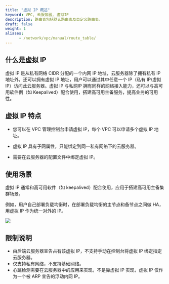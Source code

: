 ```yaml
---
title: "虚拟 IP 概述"
keyword: VPC, 云服务器, 虚拟IP
description: 路由表包括默认路由表及自定义路由表。
draft: false
weight: 1
aliases:
      - /network/vpc/manual/route_table/
---
```


## 什么是虚拟 IP

虚拟 IP 是从私有网络 CIDR 分配的一个内网 IP 地址，云服务器除了拥有私有 IP 地址外，还可以拥有虚拟 IP 地址，用户可以通过其中任意一个 IP（私有 IP/虚拟 IP）访问此云服务器。虚拟 IP 与私网IP 拥有同样的网络接入能力，还可以与高可用软件例（如 Keepalived）配合使用，搭建高可用主备服务，提高业务的可用性。

## 虚拟 IP 特点

- 您可以在 VPC 管理控制台申请虚拟 IP，每个 VPC 可以申请多个虚拟 IP 地址。

- 虚拟 IP 具有子网属性，只能绑定到同一私有网络下的云服务器。

- 需要在云服务器的配置文件中绑定虚拟 IP。

## 使用场景

虚拟 IP 通常和高可用软件（如 keepalived）配合使用，应用于搭建高可用主备集群场景。

例如，用户自己部署负载均衡时，在部署负载均衡的主节点和备节点之间做 HA，用虚拟 IP 作为统一对外的 IP。

![](../../../_images/vip.svg)

## 限制说明

- 由后端云服务器宣告占有该虚拟 IP，不支持手动在控制台将虚拟 IP 绑定指定云服务器。
- 仅支持私有网络，不支持基础网络。
- 心跳检测需要在云服务器中的应用来实现，不是靠虚拟 IP 实现，虚拟 IP 仅作为一个被 ARP 宣告的浮动内网 IP。

